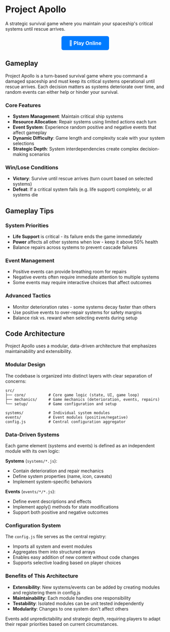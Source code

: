 # Project Apollo

A strategic survival game where you maintain your spaceship's critical systems until rescue arrives.

<div align="center">
  <a href="https://x01jin.github.io/project-apollo/" style="display: inline-block; padding: 12px 24px; background-color: #007bff; color: white; text-decoration: none; border-radius: 6px; font-weight: bold; font-size: 16px; transition: background-color 0.3s;">
    🚀 Play Online
  </a>
</div>

## Gameplay

Project Apollo is a turn-based survival game where you command a damaged spaceship and must keep its critical systems operational until rescue arrives. Each decision matters as systems deteriorate over time, and random events can either help or hinder your survival.

### Core Features
- **System Management**: Maintain critical ship systems
- **Resource Allocation**: Repair systems using limited actions each turn
- **Event System**: Experience random positive and negative events that affect gameplay
- **Dynamic Difficulty**: Game length and complexity scale with your system selections
- **Strategic Depth**: System interdependencies create complex decision-making scenarios

### Win/Lose Conditions
- **Victory**: Survive until rescue arrives (turn count based on selected systems)
- **Defeat**: If a critical system fails (e.g. life support) completely, or all systems die

## Gameplay Tips

### System Priorities
- **Life Support** is critical - its failure ends the game immediately
- **Power** affects all other systems when low - keep it above 50% health
- Balance repairs across systems to prevent cascade failures

### Event Management
- Positive events can provide breathing room for repairs
- Negative events often require immediate attention to multiple systems
- Some events may require interactive choices that affect outcomes

### Advanced Tactics
- Monitor deterioration rates - some systems decay faster than others
- Use positive events to over-repair systems for safety margins
- Balance risk vs. reward when selecting events during setup

## Code Architecture

Project Apollo uses a modular, data-driven architecture that emphasizes maintainability and extensibility.

### Modular Design
The codebase is organized into distinct layers with clear separation of concerns:

```
src/
├── core/          # Core game logic (state, UI, game loop)
├── mechanics/     # Game mechanics (deterioration, events, repairs)
└── setup/         # Game configuration and setup

systems/           # Individual system modules
events/            # Event modules (positive/negative)
config.js          # Central configuration aggregator
```

### Data-Driven Systems
Each game element (systems and events) is defined as an independent module with its own logic:

**Systems** (`systems/*.js`):
- Contain deterioration and repair mechanics
- Define system properties (name, icon, caveats)
- Implement system-specific behaviors

**Events** (`events/*/*.js`):
- Define event descriptions and effects
- Implement apply() methods for state modifications
- Support both positive and negative outcomes

### Configuration System
The `config.js` file serves as the central registry:
- Imports all system and event modules
- Aggregates them into structured arrays
- Enables easy addition of new content without code changes
- Supports selective loading based on player choices

### Benefits of This Architecture
- **Extensibility**: New systems/events can be added by creating modules and registering them in config.js
- **Maintainability**: Each module handles one responsibility
- **Testability**: Isolated modules can be unit tested independently
- **Modularity**: Changes to one system don't affect others

Events add unpredictability and strategic depth, requiring players to adapt their repair priorities based on current circumstances.
